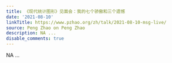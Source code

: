 ```yaml
---
title: 《现代统计图形》见面会：我的七个骄傲和三个遗憾
date: '2021-08-10'
linkTitle: https://www.pzhao.org/zh/talk/2021-08-10-msg-live/
source: Peng Zhao on Peng Zhao
description: NA ...
disable_comments: true
---
```

NA ...